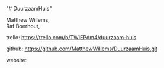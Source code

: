"# DuurzaamHuis" 

Matthew Willems,\
Raf Boerhout,

trello: https://trello.com/b/TWIEPdm4/duurzaam-huis

github: https://github.com/MatthewWillems/DuurzaamHuis.git

website: 
